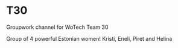 # T30
Groupwork channel for WoTech Team 30

Group of 4 powerful Estonian women!
Kristi, Eneli, Piret and Helina
